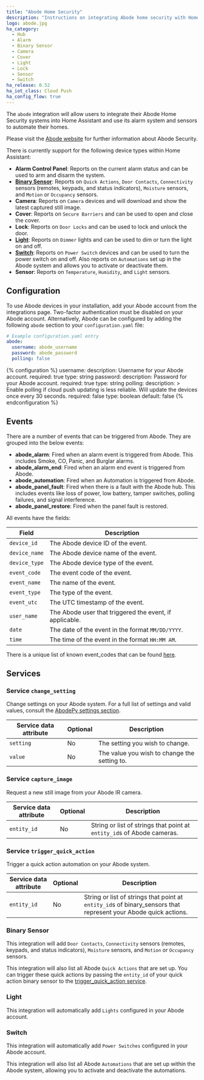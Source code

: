 ```yaml
---
title: "Abode Home Security"
description: "Instructions on integrating Abode home security with Home Assistant."
logo: abode.jpg
ha_category:
  - Hub
  - Alarm
  - Binary Sensor
  - Camera
  - Cover
  - Light
  - Lock
  - Sensor
  - Switch
ha_release: 0.52
ha_iot_class: Cloud Push
ha_config_flow: true
---
```


The `abode` integration will allow users to integrate their Abode Home Security systems into Home Assistant and use its alarm system and sensors to automate their homes.

Please visit the [Abode website](https://goabode.com/) for further information about Abode Security.

There is currently support for the following device types within Home Assistant:

- **Alarm Control Panel**: Reports on the current alarm status and can be used to arm and disarm the system.
- [**Binary Sensor**](/integrations/abode/#binary-sensor): Reports on `Quick Actions`, `Door Contacts`, `Connectivity` sensors (remotes, keypads, and status indicators), `Moisture` sensors, and `Motion` or `Occupancy` sensors.
- **Camera**: Reports on `Camera` devices and will download and show the latest captured still image.
- **Cover**: Reports on `Secure Barriers` and can be used to open and close the cover.
- **Lock**: Reports on `Door Locks` and can be used to lock and unlock the door.
- [**Light**](/integrations/abode/#light): Reports on `Dimmer` lights and can be used to dim or turn the light on and off.
- [**Switch**](/integrations/abode/#switch): Reports on `Power Switch` devices and can be used to turn the power switch on and off. Also reports on `Automations` set up in the Abode system and allows you to activate or deactivate them.
- **Sensor**: Reports on `Temperature`, `Humidity`, and `Light` sensors.

## Configuration

To use Abode devices in your installation, add your Abode account from the integrations page. Two-factor authentication must be disabled on your Abode account. Alternatively, Abode can be configured by adding the following `abode` section to your `configuration.yaml` file:

```yaml
# Example configuration.yaml entry
abode:
  username: abode_username
  password: abode_password
  polling: false
```

{% configuration %}
username:
  description: Username for your Abode account.
  required: true
  type: string
password:
  description: Password for your Abode account.
  required: true
  type: string
polling:
  description: >
    Enable polling if cloud push updating is less reliable.
    Will update the devices once every 30 seconds.
  required: false
  type: boolean
  default: false
{% endconfiguration %}

## Events

There are a number of events that can be triggered from Abode.
They are grouped into the below events:

- **abode_alarm**: Fired when an alarm event is triggered from Abode. This includes Smoke, CO, Panic, and Burglar alarms.
- **abode_alarm_end**: Fired when an alarm end event is triggered from Abode.
- **abode_automation**: Fired when an Automation is triggered from Abode.
- **abode_panel_fault**: Fired when there is a fault with the Abode hub. This includes events like loss of power, low battery, tamper switches, polling failures, and signal interference.
- **abode_panel_restore**: Fired when the panel fault is restored.

All events have the fields:

Field | Description
----- | -----------
`device_id` | The Abode device ID of the event.
`device_name` | The Abode device name of the event.
`device_type` | The Abode device type of the event.
`event_code` | The event code of the event.
`event_name` | The name of the event.
`event_type` | The type of the event.
`event_utc` | The UTC timestamp of the event.
`user_name` | The Abode user that triggered the event, if applicable.
`date` | The date of the event in the format `MM/DD/YYYY`.
`time` | The time of the event in the format `HH:MM AM`.

There is a unique list of known event_codes that can be found
[here](https://github.com/MisterWil/abodepy/files/1262019/timeline_events.txt).

## Services

### Service `change_setting`

Change settings on your Abode system.
For a full list of settings and valid values, consult the
[AbodePy settings section](https://github.com/MisterWil/abodepy/blob/master/README.rst#settings).

| Service data attribute | Optional | Description |
| ---------------------- | -------- | ----------- |
| `setting` | No | The setting you wish to change.
| `value` | No | The value you wish to change the setting to.

### Service `capture_image`

Request a new still image from your Abode IR camera.

| Service data attribute | Optional | Description |
| ---------------------- | -------- | ----------- |
| `entity_id` | No | String or list of strings that point at `entity_id`s of Abode cameras.

### Service `trigger_quick_action`

Trigger a quick action automation on your Abode system.

| Service data attribute | Optional | Description |
| ---------------------- | -------- | ----------- |
| `entity_id` | No | String or list of strings that point at `entity_id`s of binary_sensors that represent your Abode quick actions.

### Binary Sensor

This integration will add `Door Contacts`, `Connectivity` sensors (remotes, keypads, and status indicators), `Moisture` sensors, and `Motion` or `Occupancy` sensors.

This integration will also list all Abode `Quick Actions` that are set up. You can trigger these quick actions by passing the `entity_id` of your quick action binary sensor to the [trigger_quick_action service](/integrations/abode/#trigger_quick_action).

### Light

This integration will automatically add `Lights` configured in your Abode account.

### Switch

This integration will automatically add `Power Switches` configured in your Abode account.

This integration will also list all Abode `Automations` that are set up within the Abode system, allowing you to activate and deactivate the automations.
